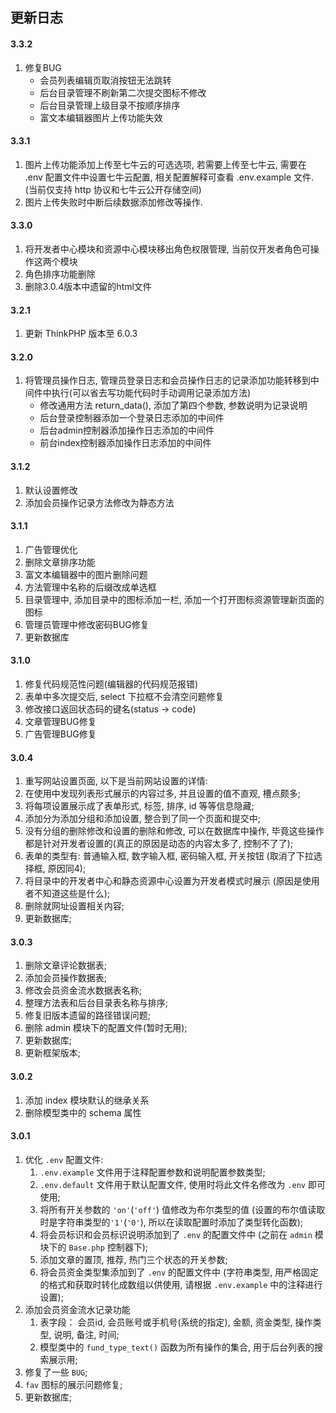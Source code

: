 ## 更新日志

#### 3.3.2
1. 修复BUG
   - 会员列表编辑页取消按钮无法跳转
   - 后台目录管理不刷新第二次提交图标不修改
   - 后台目录管理上级目录不按顺序排序
   - 富文本编辑器图片上传功能失效

#### 3.3.1
1. 图片上传功能添加上传至七牛云的可选选项, 若需要上传至七牛云, 需要在 .env 配置文件中设置七牛云配置, 相关配置解释可查看 .env.example 文件.(当前仅支持 http 协议和七牛云公开存储空间)
2. 图片上传失败时中断后续数据添加修改等操作.

#### 3.3.0
1. 将开发者中心模块和资源中心模块移出角色权限管理, 当前仅开发者角色可操作这两个模块
2. 角色排序功能删除
3. 删除3.0.4版本中遗留的html文件

#### 3.2.1
1. 更新 ThinkPHP 版本至 6.0.3

#### 3.2.0
1. 将管理员操作日志, 管理员登录日志和会员操作日志的记录添加功能转移到中间件中执行(可以省去写功能代码时手动调用记录添加方法)
   - 修改通用方法 return_data(), 添加了第四个参数, 参数说明为记录说明
   - 后台登录控制器添加一个登录日志添加的中间件
   - 后台admin控制器添加操作日志添加的中间件
   - 前台index控制器添加操作日志添加的中间件

#### 3.1.2
1. 默认设置修改
2. 添加会员操作记录方法修改为静态方法

#### 3.1.1
1. 广告管理优化
2. 删除文章排序功能
3. 富文本编辑器中的图片删除问题
4. 方法管理中名称的后缀改成单选框
5. 目录管理中, 添加目录中的图标添加一栏, 添加一个打开图标资源管理新页面的图标
6. 管理员管理中修改密码BUG修复
7. 更新数据库

#### 3.1.0
1. 修复代码规范性问题(编辑器的代码规范报错)
2. 表单中多次提交后, select 下拉框不会清空问题修复
3. 修改接口返回状态码的键名(status -> code)
4. 文章管理BUG修复
5. 广告管理BUG修复

#### 3.0.4
1. 重写网站设置页面, 以下是当前网站设置的详情:
  1. 在使用中发现列表形式展示的内容过多, 并且设置的值不直观, 槽点颇多;
  2. 将每项设置展示成了表单形式, 标签, 排序, id 等等信息隐藏;
  3. 添加分为添加分组和添加设置, 整合到了同一个页面和提交中;
  4. 没有分组的删除修改和设置的删除和修改, 可以在数据库中操作, 毕竟这些操作都是针对开发者设置的(真正的原因是动态的内容太多了, 控制不了了);
  5. 表单的类型有: 普通输入框, 数字输入框, 密码输入框, 开关按钮 (取消了下拉选择框, 原因同4);
2. 将目录中的开发者中心和静态资源中心设置为开发者模式时展示 (原因是使用者不知道这些是什么);
3. 删除就网址设置相关内容;
4. 更新数据库;

#### 3.0.3
1. 删除文章评论数据表;
2. 添加会员操作数据表;
3. 修改会员资金流水数据表名称;
4. 整理方法表和后台目录表名称与排序;
5. 修复旧版本遗留的路径错误问题;
6. 删除 admin 模块下的配置文件(暂时无用);
7. 更新数据库;
8. 更新框架版本;

#### 3.0.2
1. 添加 index 模块默认的继承关系
2. 删除模型类中的 schema 属性

#### 3.0.1
1. 优化 `.env` 配置文件:
   1. `.env.example` 文件用于注释配置参数和说明配置参数类型;
   2. `.env.default` 文件用于默认配置文件, 使用时将此文件名修改为 `.env` 即可使用;
   3. 将所有开关参数的 `'on'`(`'off'`) 值修改为布尔类型的值 (设置的布尔值读取时是字符串类型的`'1'`(`'0'`), 所以在读取配置时添加了类型转化函数);
   4. 将会员标识和会员标识说明添加到了 `.env` 的配置文件中 (之前在 `admin` 模块下的 `Base.php` 控制器下);
   5. 添加文章的置顶, 推荐, 热门三个状态的开关参数;
   6. 将会员资金类型集添加到了 `.env` 的配置文件中 (字符串类型, 用严格固定的格式和获取时转化成数组以供使用, 请根据 `.env.example` 中的注释进行设置);
2. 添加会员资金流水记录功能
   1. 表字段： 会员id, 会员账号或手机号(系统的指定), 金额, 资金类型, 操作类型, 说明, 备注, 时间;
   2. 模型类中的 `fund_type_text()` 函数为所有操作的集合, 用于后台列表的搜索展示用;
3. 修复了一些 `BUG`;
4. `fav` 图标的展示问题修复;
5. 更新数据库;
